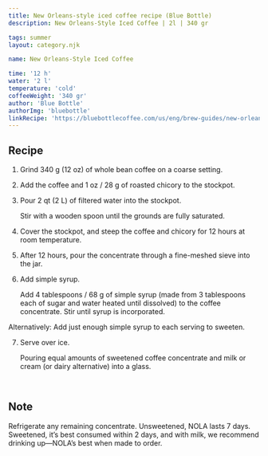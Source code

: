 ```yaml
---
title: New Orleans-style iced coffee recipe (Blue Bottle)
description: New Orleans-Style Iced Coffee | 2l | 340 gr

tags: summer
layout: category.njk

name: New Orleans-Style Iced Coffee

time: '12 h'
water: '2 l'
temperature: 'cold'
coffeeWeight: '340 gr'
author: 'Blue Bottle'
authorImg: 'bluebottle'
linkRecipe: 'https://bluebottlecoffee.com/us/eng/brew-guides/new-orleans-style-iced-coffee'
---
```


## Recipe

1. Grind 340 g (12 oz) of whole bean coffee on a coarse setting.

2. Add the coffee and 1 oz / 28 g of roasted chicory to the stockpot.

3. Pour 2 qt (2 L) of filtered water into the stockpot. <p class="time-note">Stir with a wooden spoon until the grounds are fully saturated.</p>

4. Cover the stockpot, and steep the coffee and chicory for 12 hours at room temperature.

5. After 12 hours, pour the concentrate through a fine-meshed sieve into the jar.

6. Add simple syrup. <p class="time-note">Add 4 tablespoons / 68 g of simple syrup (made from 3 tablespoons each of sugar and water heated until dissolved) to the coffee concentrate. Stir until syrup is incorporated.

Alternatively: Add just enough simple syrup to each serving to sweeten.</p>

7. Serve over ice. <p class="time-note">Pouring equal amounts of sweetened coffee concentrate and milk or cream (or dairy alternative) into a glass.</p>

<br>
<div class="info-warm">

## Note

Refrigerate any remaining concentrate. Unsweetened, NOLA lasts 7 days. Sweetened, it’s best consumed within 2 days, and with milk, we recommend drinking up—NOLA’s best when made to order.

</div>


